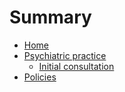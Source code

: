 # Summary

* [Home](README.md)
* [Psychiatric practice](practice/practice.md)
   * [Initial consultation](practice/initialConsultation.md)
* [Policies](policies/policies.md)

